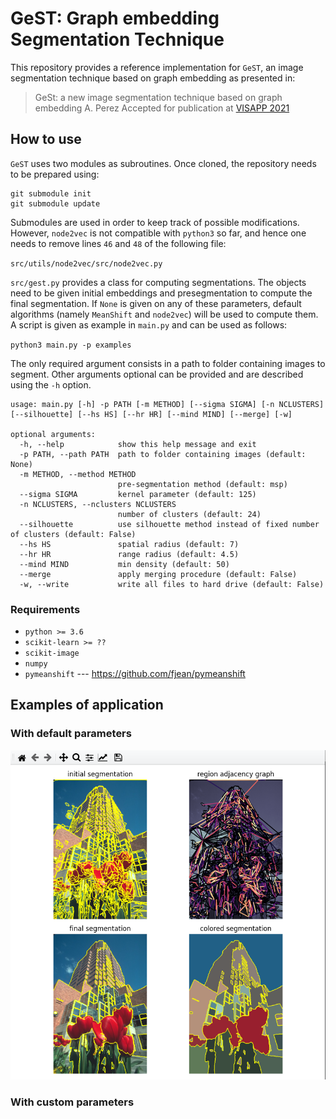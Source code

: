 # GeST: Graph embedding Segmentation Technique
  
This repository provides a reference implementation for `GeST`, an image segmentation technique based on graph embedding as presented in:
> GeSt: a new image segmentation technique based on graph embedding
> A. Perez
> Accepted for publication at [VISAPP 2021](http://www.visapp.visigrapp.org/presentationdetails.aspx)

## How to use

`GeST` uses two modules as subroutines. Once cloned, the repository needs to be prepared using: 

```
git submodule init
git submodule update
```

Submodules are used in order to keep track of possible modifications. However, `node2vec` is not 
compatible with `python3` so far, and hence one needs to remove lines `46` and `48` of the following file: 

`src/utils/node2vec/src/node2vec.py`

`src/gest.py` provides a class for computing segmentations. The objects need to be given 
initial embeddings and presegmentation to compute the final segmentation. If `None` is given on any 
of these parameters, default algorithms (namely `MeanShift` and `node2vec`) will be used to compute them.
A script is given as example in `main.py` and can be used as follows:

`python3 main.py -p examples`

The only required argument consists in a path to folder containing images to segment.
Other arguments optional can be provided and are described using the `-h` option.

```
usage: main.py [-h] -p PATH [-m METHOD] [--sigma SIGMA] [-n NCLUSTERS] [--silhouette] [--hs HS] [--hr HR] [--mind MIND] [--merge] [-w]

optional arguments:
  -h, --help            show this help message and exit
  -p PATH, --path PATH  path to folder containing images (default: None)
  -m METHOD, --method METHOD
                        pre-segmentation method (default: msp)
  --sigma SIGMA         kernel parameter (default: 125)
  -n NCLUSTERS, --nclusters NCLUSTERS
                        number of clusters (default: 24)
  --silhouette          use silhouette method instead of fixed number of clusters (default: False)
  --hs HS               spatial radius (default: 7)
  --hr HR               range radius (default: 4.5)
  --mind MIND           min density (default: 50)
  --merge               apply merging procedure (default: False)
  -w, --write           write all files to hard drive (default: False)
```

### Requirements

+ `python >= 3.6`
+ `scikit-learn >= ??`
+ `scikit-image` 
+ `numpy`
+ `pymeanshift` --- https://github.com/fjean/pymeanshift

## Examples of application

### With default parameters

![Default parameters](/images/gestapp.png)

### With custom parameters

